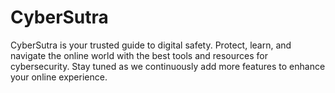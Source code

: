 # CyberSutra
CyberSutra is your trusted guide to digital safety. Protect, learn, and navigate the online world with the best tools and resources for cybersecurity. Stay tuned as we continuously add more features to enhance your online experience.

